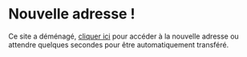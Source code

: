 # Nouvelle adresse !

Ce site a déménagé, [cliquer ici](https://fabricenativel.github.io) pour accéder à la nouvelle adresse ou attendre quelques secondes pour être automatiquement transféré.
